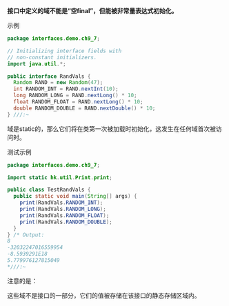 **接口中定义的域不能是“空final”，但能被非常量表达式初始化。**

示例

```java
package interfaces.demo.ch9_7;

// Initializing interface fields with
// non-constant initializers.
import java.util.*;

public interface RandVals {
  Random RAND = new Random(47);
  int RANDOM_INT = RAND.nextInt(10);
  long RANDOM_LONG = RAND.nextLong() * 10;
  float RANDOM_FLOAT = RAND.nextLong() * 10;
  double RANDOM_DOUBLE = RAND.nextDouble() * 10;
} ///:~
```

域是static的，那么它们将在类第一次被加载时初始化，这发生在任何域首次被访问时。

测试示例

```java
package interfaces.demo.ch9_7;

import static hk.util.Print.print;

public class TestRandVals {
  public static void main(String[] args) {
    print(RandVals.RANDOM_INT);
    print(RandVals.RANDOM_LONG);
    print(RandVals.RANDOM_FLOAT);
    print(RandVals.RANDOM_DOUBLE);
  }
} /* Output:
8
-32032247016559954
-8.5939291E18
5.779976127815049
*///:~
```

注意的是：

这些域不是接口的一部分，它们的值被存储在该接口的静态存储区域内。
